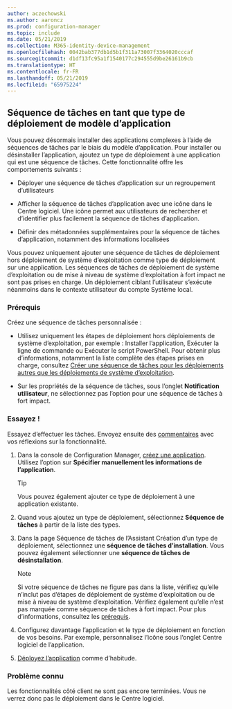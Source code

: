 ```yaml
---
author: aczechowski
ms.author: aaroncz
ms.prod: configuration-manager
ms.topic: include
ms.date: 05/21/2019
ms.collection: M365-identity-device-management
ms.openlocfilehash: 0042bab377db1d5b1f311a73007f3364020cccaf
ms.sourcegitcommit: d1df13fc95a1f1540177c294555d9be26161b9cb
ms.translationtype: HT
ms.contentlocale: fr-FR
ms.lasthandoff: 05/21/2019
ms.locfileid: "65975224"
---
```

## <a name="bkmk_tsdt"></a> Séquence de tâches en tant que type de déploiement de modèle d’application

<!--3555953-->

Vous pouvez désormais installer des applications complexes à l’aide de séquences de tâches par le biais du modèle d’application. Pour installer ou désinstaller l’application, ajoutez un type de déploiement à une application qui est une séquence de tâches. Cette fonctionnalité offre les comportements suivants :

- Déployer une séquence de tâches d’application sur un regroupement d’utilisateurs

- Afficher la séquence de tâches d’application avec une icône dans le Centre logiciel. Une icône permet aux utilisateurs de rechercher et d’identifier plus facilement la séquence de tâches d’application.

- Définir des métadonnées supplémentaires pour la séquence de tâches d’application, notamment des informations localisées

Vous pouvez uniquement ajouter une séquence de tâches de déploiement hors déploiement de système d’exploitation comme type de déploiement sur une application. Les séquences de tâches de déploiement de système d’exploitation ou de mise à niveau de système d’exploitation à fort impact ne sont pas prises en charge. Un déploiement ciblant l’utilisateur s’exécute néanmoins dans le contexte utilisateur du compte Système local.

### <a name="prerequisites"></a>Prérequis

Créez une séquence de tâches personnalisée :

- Utilisez uniquement les étapes de déploiement hors déploiements de système d’exploitation, par exemple : Installer l’application, Exécuter la ligne de commande ou Exécuter le script PowerShell. Pour obtenir plus d’informations, notamment la liste complète des étapes prises en charge, consultez [Créer une séquence de tâches pour les déploiements autres que les déploiements de système d’exploitation](/sccm/osd/deploy-use/create-a-task-sequence-for-non-operating-system-deployments).

- Sur les propriétés de la séquence de tâches, sous l’onglet **Notification utilisateur**, ne sélectionnez pas l’option pour une séquence de tâches à fort impact.

### <a name="try-it-out"></a>Essayez !

Essayez d’effectuer les tâches. Envoyez ensuite des [commentaires](/sccm/core/understand/find-help#product-feedback) avec vos réflexions sur la fonctionnalité.

1. Dans la console de Configuration Manager, [créez une application](/sccm/apps/deploy-use/create-applications#bkmk_create). Utilisez l’option sur  **Spécifier manuellement les informations de l’application**.  

    > [!Tip]  
    > Vous pouvez également ajouter ce type de déploiement à une application existante.  

1. Quand vous ajoutez un type de déploiement, sélectionnez **Séquence de tâches** à partir de la liste des types.

1. Dans la page Séquence de tâches de l’Assistant Création d’un type de déploiement, sélectionnez une **séquence de tâches d’installation**. Vous pouvez également sélectionner une **séquence de tâches de désinstallation**.  

    > [!Note]  
    > Si votre séquence de tâches ne figure pas dans la liste, vérifiez qu’elle n’inclut pas d’étapes de déploiement de système d’exploitation ou de mise à niveau de système d’exploitation. Vérifiez également qu’elle n’est pas marquée comme séquence de tâches à fort impact. Pour plus d’informations, consultez les [prérequis](#prerequisites).  

1. Configurez davantage l’application et le type de déploiement en fonction de vos besoins. Par exemple, personnalisez l’icône sous l’onglet Centre logiciel de l’application.

1. [Déployez l’application](/sccm/apps/deploy-use/deploy-applications#bkmk_deploy) comme d’habitude.


### <a name="known-issue"></a>Problème connu

Les fonctionnalités côté client ne sont pas encore terminées. Vous ne verrez donc pas le déploiement dans le Centre logiciel.
